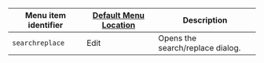 | Menu item identifier | [Default Menu Location]({{site.baseurl}}/interface/menus/menus-configuration-options/#examplethetinymcedefaultmenuitems) | Description                      |
|----------------------|----------------------------------------------------------------------------------------------------------|----------------------------------|
| `searchreplace`      | Edit                                                                                                     | Opens the search/replace dialog. |